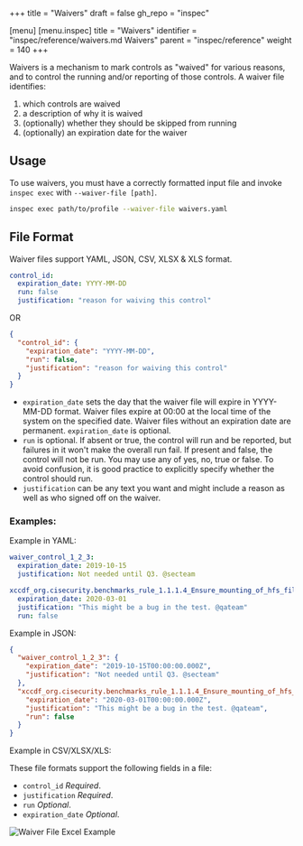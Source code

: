 +++
title = "Waivers"
draft = false
gh_repo = "inspec"

[menu]
  [menu.inspec]
    title = "Waivers"
    identifier = "inspec/reference/waivers.md Waivers"
    parent = "inspec/reference"
    weight = 140
+++

Waivers is a mechanism to mark controls as "waived" for various reasons, and to
control the running and/or reporting of those controls. A waiver file identifies:

1. which controls are waived
1. a description of why it is waived
1. (optionally) whether they should be skipped from running
1. (optionally) an expiration date for the waiver

## Usage

To use waivers, you must have a correctly formatted input file and
invoke `inspec exec` with `--waiver-file [path]`.

```bash
inspec exec path/to/profile --waiver-file waivers.yaml
```

## File Format

Waiver files support YAML, JSON, CSV, XLSX & XLS format.

```yaml
control_id:
  expiration_date: YYYY-MM-DD
  run: false
  justification: "reason for waiving this control"
```

OR

```json
{
  "control_id": {
    "expiration_date": "YYYY-MM-DD",
    "run": false,
    "justification": "reason for waiving this control"
  }
}
```

- `expiration_date` sets the day that the waiver file will expire in YYYY-MM-DD format. Waiver files expire at 00:00 at the local time of the system on the specified date. Waiver files without an expiration date are permanent. `expiration_date` is optional.
- `run` is optional. If absent or true, the control will run and be
  reported, but failures in it won't make the overall run fail. If present and false, the control will not be run. You may use any of yes, no, true or false. To avoid confusion, it is good practice to explicitly specify whether the control should run.
- `justification` can be any text you want and might include a reason
  as well as who signed off on the waiver.

### Examples:

Example in YAML:

```yaml
waiver_control_1_2_3:
  expiration_date: 2019-10-15
  justification: Not needed until Q3. @secteam

xccdf_org.cisecurity.benchmarks_rule_1.1.1.4_Ensure_mounting_of_hfs_filesystems_is_disabled:
  expiration_date: 2020-03-01
  justification: "This might be a bug in the test. @qateam"
  run: false
```

Example in JSON:

```json
{
  "waiver_control_1_2_3": {
    "expiration_date": "2019-10-15T00:00:00.000Z",
    "justification": "Not needed until Q3. @secteam"
  },
  "xccdf_org.cisecurity.benchmarks_rule_1.1.1.4_Ensure_mounting_of_hfs_filesystems_is_disabled": {
    "expiration_date": "2020-03-01T00:00:00.000Z",
    "justification": "This might be a bug in the test. @qateam",
    "run": false
  }
}
```

Example in CSV/XLSX/XLS:

These file formats support the following fields in a file:

* `control_id`
  _Required_.
* `justification`
  _Required_.
* `run`
  _Optional_.
* `expiration_date`
  _Optional_.

![Waiver File Excel Example](/images/inspec/waivers_file_excel.png)